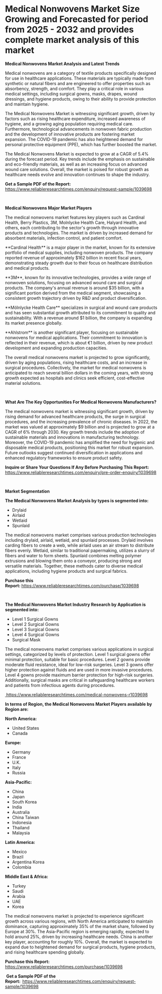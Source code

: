 <p><h1>Medical Nonwovens Market Size Growing and Forecasted for period from 2025 - 2032 and provides complete market analysis of this market</h1></p><p><strong>Medical Nonwovens Market Analysis and Latest Trends</strong></p>
<p><p>Medical nonwovens are a category of textile products specifically designed for use in healthcare applications. These materials are typically made from synthetic or natural fibers and are engineered to offer properties such as absorbency, strength, and comfort. They play a critical role in various medical settings, including surgical gowns, masks, drapes, wound dressings, and hygiene products, owing to their ability to provide protection and maintain hygiene.</p><p>The Medical Nonwovens Market is witnessing significant growth, driven by factors such as rising healthcare expenditure, increased awareness of hygiene, and a growing aging population requiring medical care. Furthermore, technological advancements in nonwoven fabric production and the development of innovative products are fostering market expansion. The COVID-19 pandemic has also heightened demand for personal protective equipment (PPE), which has further boosted the market.</p><p>The Medical Nonwovens Market is expected to grow at a CAGR of 5.4% during the forecast period. Key trends include the emphasis on sustainable and eco-friendly materials, as well as an increasing focus on advanced wound care solutions. Overall, the market is poised for robust growth as healthcare needs evolve and innovation continues to shape the industry.</p></p>
<p><strong>Get a Sample PDF of the Report:&nbsp;</strong> <a href="https://www.reliableresearchtimes.com/enquiry/request-sample/1039698?utm_campaign=3255&utm_medium=2&utm_source=Github&utm_content=ia&utm_term=13042025&utm_id=medical-nonwovens">https://www.reliableresearchtimes.com/enquiry/request-sample/1039698</a></p>
<p>&nbsp;</p>
<p><strong>Medical Nonwovens Major Market Players</strong></p>
<p><p>The medical nonwovens market features key players such as Cardinal Health, Berry Plastics, 3M, Molnlycke Health Care, Halyard Health, and others, each contributing to the sector's growth through innovative products and technologies. The market is driven by increased demand for absorbent materials, infection control, and patient comfort.</p><p>**Cardinal Health** is a major player in the market, known for its extensive portfolio of medical supplies, including nonwoven products. The company reported revenue of approximately $162 billion in recent fiscal years, demonstrating steady growth due to their focus on healthcare distribution and medical products.</p><p>**3M**, known for its innovative technologies, provides a wide range of nonwoven solutions, focusing on advanced wound care and surgical products. The company's annual revenue is around $35 billion, with a significant portion derived from the medical segment, showcasing a consistent growth trajectory driven by R&D and product diversification.</p><p>**Mölnlycke Health Care** specializes in surgical and wound care products and has seen substantial growth attributed to its commitment to quality and sustainability. With a revenue around $1 billion, the company is expanding its market presence globally.</p><p>**Ahlstrom** is another significant player, focusing on sustainable nonwovens for medical applications. Their commitment to innovation is reflected in their revenue, which is about €1 billion, driven by new product development and expanding production capacities.</p><p>The overall medical nonwovens market is projected to grow significantly, driven by aging populations, rising healthcare costs, and an increase in surgical procedures. Collectively, the market for medical nonwovens is anticipated to reach several billion dollars in the coming years, with strong growth expected as hospitals and clinics seek efficient, cost-effective material solutions.</p></p>
<p>&nbsp;</p>
<p><strong>What Are The Key Opportunities For Medical Nonwovens Manufacturers?</strong></p>
<p><p>The medical nonwovens market is witnessing significant growth, driven by rising demand for advanced healthcare products, the surge in surgical procedures, and the increasing prevalence of chronic diseases. In 2022, the market was valued at approximately $9 billion and is projected to grow at a CAGR of 6% through 2030. Key growth trends include the adoption of sustainable materials and innovations in manufacturing technology. Moreover, the COVID-19 pandemic has amplified the need for hygienic and disposable medical products, positioning this market for robust expansion. Future outlooks suggest continued diversification in applications and enhanced regulatory frameworks to ensure product safety.</p></p>
<p><strong>Inquire or Share Your Questions If Any Before Purchasing This Report:</strong> <a href="https://www.reliableresearchtimes.com/enquiry/pre-order-enquiry/1039698?utm_campaign=3255&utm_medium=2&utm_source=Github&utm_content=ia&utm_term=13042025&utm_id=medical-nonwovens">https://www.reliableresearchtimes.com/enquiry/pre-order-enquiry/1039698</a></p>
<p>&nbsp;</p>
<p><strong>Market Segmentation</strong></p>
<p><strong>The Medical Nonwovens Market Analysis by types is segmented into:</strong></p>
<p><ul><li>Drylaid</li><li>Airlaid</li><li>Wetlaid</li><li>Spunlaid</li></ul></p>
<p><p>The medical nonwovens market comprises various production technologies including drylaid, airlaid, wetlaid, and spunlaid processes. Drylaid involves carding fibers to create a web, while airlaid uses an air stream to distribute fibers evenly. Wetlaid, similar to traditional papermaking, utilizes a slurry of fibers and water to form sheets. Spunlaid combines melting polymer extrusions and blowing them onto a conveyor, producing strong and versatile materials. Together, these methods cater to diverse medical applications, including hygiene products and surgical fabrics.</p></p>
<p><strong>Purchase this Report:&nbsp;</strong><a href="https://www.reliableresearchtimes.com/purchase/1039698?utm_campaign=3255&utm_medium=2&utm_source=Github&utm_content=ia&utm_term=13042025&utm_id=medical-nonwovens">https://www.reliableresearchtimes.com/purchase/1039698</a></p>
<p>&nbsp;</p>
<p><strong>The Medical Nonwovens Market Industry Research by Application is segmented into:</strong></p>
<p><ul><li>Level 1 Surgical Gowns</li><li>Level 2 Surgical Gowns</li><li>Level 3 Surgical Gowns</li><li>Level 4 Surgical Gowns</li><li>Surgical Mask</li></ul></p>
<p><p>The medical nonwovens market comprises various applications in surgical settings, categorized by levels of protection. Level 1 surgical gowns offer minimal protection, suitable for basic procedures. Level 2 gowns provide moderate fluid resistance, ideal for low-risk surgeries. Level 3 gowns offer higher protection against fluids and are used in more invasive procedures. Level 4 gowns provide maximum barrier protection for high-risk surgeries. Additionally, surgical masks are critical in safeguarding healthcare workers and patients from infectious agents during procedures.</p></p>
<p><a href="https://www.reliableresearchtimes.com/medical-nonwovens-r1039698?utm_campaign=3255&utm_medium=2&utm_source=Github&utm_content=ia&utm_term=13042025&utm_id=medical-nonwovens">&nbsp;https://www.reliableresearchtimes.com/medical-nonwovens-r1039698</a></p>
<p><strong>In terms of Region, the Medical Nonwovens Market Players available by Region are:</strong></p>
<p>
    <p> <strong> North America: </strong>
        <ul>
            <li>United States</li>
            <li>Canada</li>
        </ul>
        </p> 
    <p> <strong> Europe: </strong>
        <ul>
            <li>Germany</li>
            <li>France</li>
            <li>U.K.</li>
            <li>Italy</li>
            <li>Russia</li>
        </ul>
        </p> 
    <p> <strong> Asia-Pacific: </strong>
        <ul>
            <li>China</li>
            <li>Japan</li>
            <li>South Korea</li>
            <li>India</li>
            <li>Australia</li>
            <li>China Taiwan</li>
            <li>Indonesia</li>
            <li>Thailand</li>
            <li>Malaysia</li>
        </ul>
        </p> 
    <p> <strong> Latin America: </strong>
        <ul>
            <li>Mexico</li>
            <li>Brazil</li>
            <li>Argentina Korea</li>
            <li>Colombia</li>
        </ul>
        </p> 
    <p> <strong> Middle East & Africa: </strong>
        <ul>
            <li>Turkey</li>
            <li>Saudi</li>
            <li>Arabia</li>
            <li>UAE</li>
            <li>Korea</li>
        </ul>
    </p>
    </p>
<p><p>The medical nonwovens market is projected to experience significant growth across various regions, with North America anticipated to maintain dominance, capturing approximately 35% of the market share, followed by Europe at 30%. The Asia-Pacific region is emerging rapidly, expected to hold around 25%, driven by increasing healthcare needs. China is another key player, accounting for roughly 10%. Overall, the market is expected to expand due to heightened demand for surgical products, hygiene products, and rising healthcare spending globally.</p></p>
<p><strong>Purchase this Report: </strong><a href="https://www.reliableresearchtimes.com/purchase/1039698?utm_campaign=3255&utm_medium=2&utm_source=Github&utm_content=ia&utm_term=13042025&utm_id=medical-nonwovens">https://www.reliableresearchtimes.com/purchase/1039698</a></p>
<p>&nbsp;<strong>Get a Sample PDF of the Report:&nbsp;&nbsp;</strong><a href="https://www.reliableresearchtimes.com/enquiry/request-sample/1039698?utm_campaign=3255&utm_medium=2&utm_source=Github&utm_content=ia&utm_term=13042025&utm_id=medical-nonwovens">https://www.reliableresearchtimes.com/enquiry/request-sample/1039698</a></p>
<p><strong></strong></p>
<p><p></p><p></p><p></p></p>